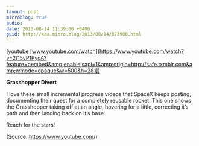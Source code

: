 ```yaml
---
layout: post
microblog: true
audio: 
date: 2013-08-14 11:39:00 +0400
guid: http://kaa.micro.blog/2013/08/14/073900.html
---
```

[youtube [www.youtube.com/watch](https://www.youtube.com/watch?v=2t15vP1PyoA?feature=oembed&amp;enablejsapi=1&amp;origin=http://safe.txmblr.com&amp;wmode=opaque&w=500&h=281])
<p><strong>Grasshopper Divert</strong></p>

<p>I love these small incremental progress videos that SpaceX keeps posting, documenting their quest for a completely reusable rocket. This one shows the Grasshopper taking off at an angle, hovering for a little, correcting it&rsquo;s path and then landing back on it&rsquo;s base.</p>

<p>Reach for the stars!</p><div class="attribution">(<span>Source:</span> <a href="https://www.youtube.com/">https://www.youtube.com/</a>)</div>
